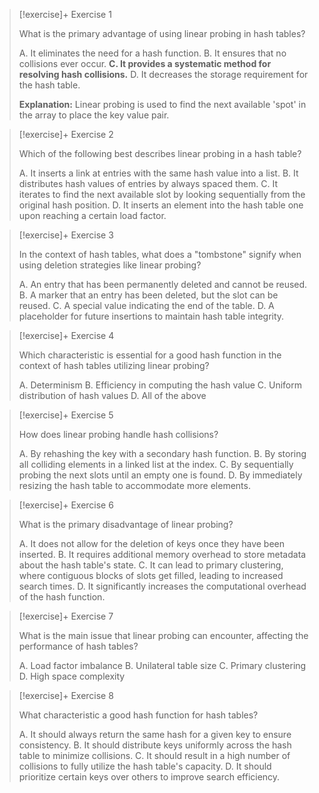 > [!exercise]+ Exercise 1
> 
> What is the primary advantage of using linear probing in hash tables?
>
> A. It eliminates the need for a hash function.
> B. It ensures that no collisions ever occur.
> **C. It provides a systematic method for resolving hash collisions.**
> D. It decreases the storage requirement for the hash table.
> 
> **Explanation:**
> Linear probing is used to find the next available 'spot' in the array to place the key value pair. 

> [!exercise]+ Exercise 2
>
> Which of the following best describes linear probing in a hash table?
>
> A. It inserts a link at entries with the same hash value into a list.
> B. It distributes hash values of entries by always spaced them.
> C. It iterates to find the next available slot by looking sequentially from the original hash position.
> D. It inserts an element into the hash table one upon reaching a certain load factor.

> [!exercise]+ Exercise 3
>
> In the context of hash tables, what does a "tombstone" signify when using deletion strategies like linear probing?
>
> A. An entry that has been permanently deleted and cannot be reused.
> B. A marker that an entry has been deleted, but the slot can be reused.
> C. A special value indicating the end of the table.
> D. A placeholder for future insertions to maintain hash table integrity.

> [!exercise]+ Exercise 4
>
> Which characteristic is essential for a good hash function in the context of hash tables utilizing linear probing?
>
> A. Determinism
> B. Efficiency in computing the hash value
> C. Uniform distribution of hash values
> D. All of the above

> [!exercise]+ Exercise 5
>
> How does linear probing handle hash collisions?
>
> A. By rehashing the key with a secondary hash function.
> B. By storing all colliding elements in a linked list at the index.
> C. By sequentially probing the next slots until an empty one is found.
> D. By immediately resizing the hash table to accommodate more elements.

> [!exercise]+ Exercise 6
>
> What is the primary disadvantage of linear probing?
>
> A. It does not allow for the deletion of keys once they have been inserted.
> B. It requires additional memory overhead to store metadata about the hash table's state.
> C. It can lead to primary clustering, where contiguous blocks of slots get filled, leading to increased search times.
> D. It significantly increases the computational overhead of the hash function.

> [!exercise]+ Exercise 7
>
> What is the main issue that linear probing can encounter, affecting the performance of hash tables?
>
> A. Load factor imbalance
> B. Unilateral table size
> C. Primary clustering
> D. High space complexity

> [!exercise]+ Exercise 8
>
> What characteristic a good hash function for hash tables?
>
> A. It should always return the same hash for a given key to ensure consistency.
> B. It should distribute keys uniformly across the hash table to minimize collisions.
> C. It should result in a high number of collisions to fully utilize the hash table's capacity.
> D. It should prioritize certain keys over others to improve search efficiency.

